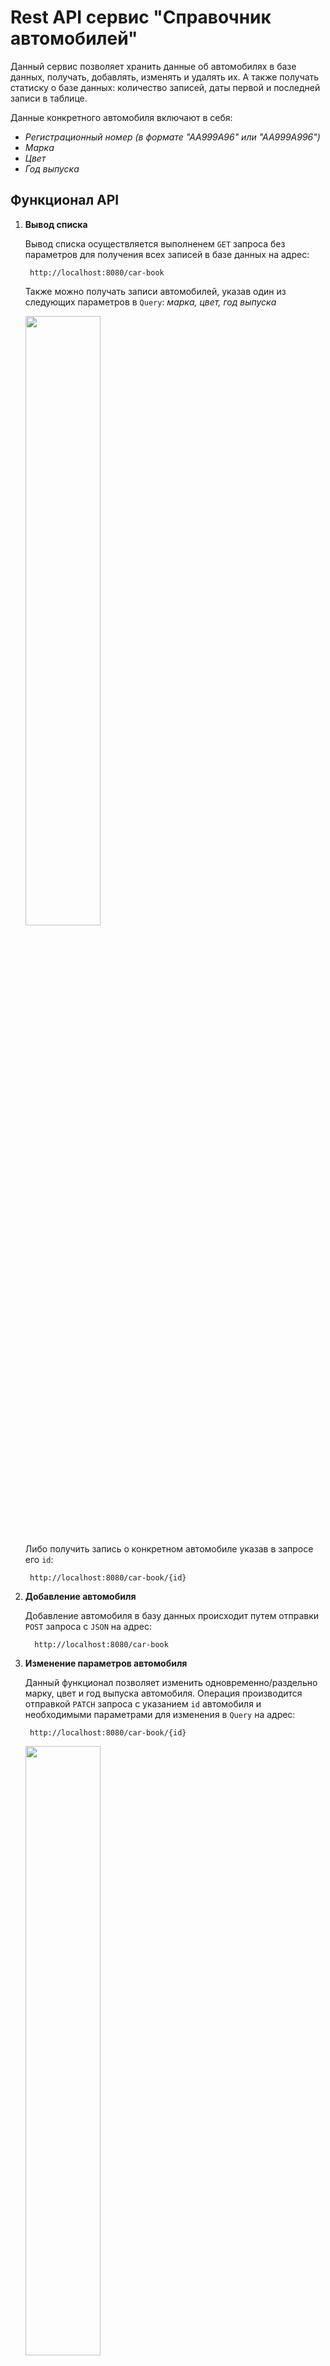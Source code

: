 # Rest API сервис "Справочник автомобилей"
Данный сервис позволяет хранить данные об автомобилях в базе данных, получать, добавлять, изменять и удалять их. А также получать статиску о базе данных: 
количество записей, даты первой и последней записи в таблице.

Данные конкретного автомобиля включают в себя:
  * _Регистрационный номер (в формате "АА999А96" или "АА999А996")_
  * _Марка_
  * _Цвет_
  * _Год выпуска_

## Функционал API
1. **Вывод списка**

      Вывод списка осуществляется выполненем `GET` запроса без параметров для получения всех записей в базе данных на адрес:
      
      

        http://localhost:8080/car-book

        

      Также можно получать записи автомобилей, указав один из следующих параметров в `Query`: *марка, цвет, год выпуска*

      <img src="https://user-images.githubusercontent.com/116365092/219968761-0adcb0d5-981c-4b74-8caa-e01e39885867.png" width=50% height=50%>
      
      Либо получить запись о конкретном автомобиле указав в запросе его `id`:
      
      
        http://localhost:8080/car-book/{id}
        
        
2. **Добавление автомобиля**

      Добавление автомобиля в базу данных происходит путем отправки `POST` запроса с `JSON` на адрес:
      
      
         http://localhost:8080/car-book 
         
         
3. **Изменение параметров автомобиля**

      Данный функционал позволяет изменить одновременно/раздельно марку, цвет и год выпуска автомобиля. Операция производится отправкой `PATCH` запроса с указанием `id` 
      автомобиля и необходимыми параметрами для изменения в `Query` на адрес:
      
        http://localhost:8080/car-book/{id}
        
      <img src="https://user-images.githubusercontent.com/116365092/219970085-2f1fdba6-fa89-47b4-b7cc-259f46e2b8e5.png" width=50% height=50%>
      
4. **Удаление записи об автомобиле**

      Удаление информации о конкретном автомобиле производится путем отправки `DELETE` запроса с указанием `id` автомобиля на адрес:
      
        http://localhost:8080/car-book/{id}
        
5. **Получение статистики базы данных**

      Получение ранее указанных данных производится путем отправки `GET` запроса на адрес:
      
        http://localhost:8080/car-book/db-statistic
        
# Дополнительные сведения 
 В качестве БД в данном проекте использовалась PostgreSQL. Запрос для создания таблицы записей об автомобилях:
      
```
        CREATE TABLE Car(
            id int GENERATED BY DEFAULT AS IDENTITY PRIMARY KEY,
            registration_number varchar(9) UNIQUE NOT NULL ,
            brand varchar(60) NOT NULL ,
            color varchar(30) NOT NULL ,
            year_of_manufacture int CHECK (year_of_manufacture > 1885) NOT NULL ,
            created_at timestamp
        )
```  
 `UNIQUE` в колонке registration_number является необязательным условем, так как изначально планировалось сделать поиск, изменение и удаление записей по этому полю, но, в дальнейшем, было решено прийти к более стандартному варианту поиска записей по `id`.
